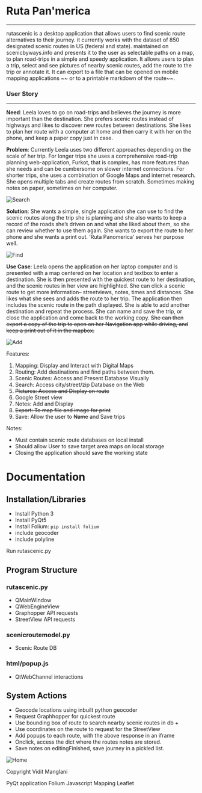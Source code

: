 # Ruta Pan'merica
-----------------
rutascenic is a desktop application that allows users to find scenic route alternatives to their journey.
it currently works with the dataset of 850 designated scenic routes in US (federal and state). maintained on scenicbyways.info and presents it to the user as selectable paths on a map, to plan road-trips in a simple and speedy application.
It allows users to plan a trip, select and see pictures of nearby scenic routes, add the route to the trip or annotate it.
It can export to a file that can be opened on mobile mapping applications ~~ or to a printable markdown of the route~~.

  

### User Story 
-------------------
__Need__: Leela loves to go on road-trips and believes the journey is more important than the destination. She prefers scenic routes instead of highways and likes to discover new routes between destinations.
She likes to plan her route with a computer at home and then carry it with her on the phone, and keep a paper copy just in case.


__Problem__: Currently Leela uses two different approaches depending on the scale of her trip.
For longer trips she uses a comprehensive road-trip planning web-application, Furkot, that is complex, has more features than she needs and can be cumbersome on slower internet connections.
For shorter trips, she uses a combination of Google Maps and internet research. She opens multiple tabs and create routes from scratch. Sometimes making notes on paper, sometimes on her computer.

![Search](SF2LV.png)

__Solution__: She wants a simple, single application she can use to find the scenic routes along the trip she is planning and she also wants to keep a record of the roads she’s driven on and what she liked about them, so she can review whether to use them again. She wants to export the route to her phone and she wants a print out. ‘Ruta Panomerica’ serves her purpose well.

![Find](mmm.png)

**Use Case**: Leela opens the application on her laptop computer and is presented with a map centered on her location and textbox to enter a destination. She is then presented with the quickest route to her destination, and the scenic routes in her view are highlighted. She can click a scenic route to get more information– streetviews, notes, times and distances. She likes what she sees and adds the route to her trip. The application then includes the scenic route in the path displayed. She is able to add another destination and repeat the process. She can name and save the trip, or close the application and come back to the working copy. ~~She can then export a copy of the trip to open on her Navigation app while driving, and keep a print out of it in the mapbox.~~

![Add](scenic.png)

Features:

1.	Mapping: Display and Interact with Digital Maps
2.	Routing: Add destinations and find paths between them.
3.	Scenic Routes: Access and Present Database Visually
4.	Search: Access city/street/zip Database on the Web
5.	~~Pictures: Access and Display on route~~
5.  Google Street view
6.	Notes: Add and Display
7.	~~Export: To map file and image for print~~
8.	Save: Allow the user to ~~Name~~ and Save trips


Notes:

-	Must contain scenic route databases on local install
-	Should allow User to save target area maps on local storage
-	Closing the application should save the working state



Documentation
========================



Installation/Libraries
-------------
- Install Python 3
- Install PyQt5
- Install Folium:
  `pip install folium`
- include geocoder
- include polyline

Run rutascenic.py

Program Structure
-----------------
### rutascenic.py
- QMainWindow
- QWebEngineView
- Graphopper API requests
- StreetView API requests

### scenicroutemodel.py
- Scenic Route DB

### html/popup.js
- QtWebChannel interactions


## System Actions
- Geocode locations using inbuilt python geocoder
- Request Graphhopper for quickest route
- Use bounding box of route to search nearby scenic routes in db +
- Use coordinates on the route to request for the StreetView
- Add popups to each route, with the above response in an iframe
- Onclick, access the dict where the routes notes are stored.
- Save notes on editingFinished, save journey in a pickled list.

![Home](all.png)

Copyright
Vidit Manglani


PyQt application
Folium
Javascript Mapping
Leaflet
